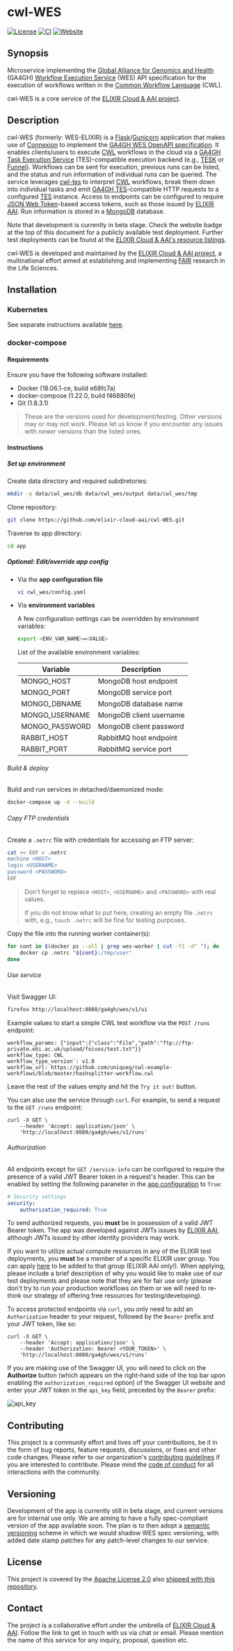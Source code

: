 # cwl-WES

[![License][badge-license]][badge-url-license]
[![CI][badge-ci]][badge-url-ci]
[![Website][badge-health]][badge-url-health]

## Synopsis

Microservice implementing the [Global Alliance for Genomics and
Health][org-ga4gh] (GA4GH) [Workflow Execution Service][res-ga4gh-wes] (WES)
API specification for the execution of workflows written in the [Common
Workflow Language][res-cwl] (CWL).

cwl-WES is a core service of the [ELIXIR Cloud & AAI
project][org-elixir-cloud].

## Description

cwl-WES (formerly: WES-ELIXIR) is a [Flask][res-flask]/[Gunicorn][res-gunicorn]
application that makes use of [Connexion][res-connexion] to implement the
[GA4GH WES OpenAPI specification][res-ga4gh-wes]. It enables clients/users
to execute [CWL][res-cwl] workflows in the cloud via a [GA4GH Task Execution
Service][res-ga4gh-tes] (TES)-compatible execution backend (e.g.,
[TESK][res-tesk] or [Funnel][res-funnel]). Workflows can be sent for execution,
previous runs can be listed, and the status and run information of individual
runs can be queried. The service leverages [cwl-tes][res-cwl-tes] to
interpret [CWL][res-cwl] workflows, break them down into individual tasks and
emit [GA4GH TES][res-ga4gh-tes]-compatible HTTP requests to a configured
[TES][res-ga4gh-tes] instance. Access to endpoints can be configured to require
[JSON Web Token][res-jwt-rfc]-based access tokens, such as those issued by
[ELIXIR AAI][res-elixir-aai]. Run information is stored in a
[MongoDB][res-mongo] database.

Note that development is currently in beta stage. Check the website badge at
the top of this document for a publicly available test deployment. Further
test deployments can be found at the [ELIXIR Cloud & AAI's resource
listings][res-elixir-cloud-resources].

cwl-WES is developed and maintained by the [ELIXIR Cloud & AAI
project][org-elixir-cloud], a multinational effort aimed at establishing and
implementing [FAIR][res-fair] research in the Life Sciences.

## Installation

### Kubernetes

See separate instructions available [here][docs-kubernetes].

### docker-compose

#### Requirements

Ensure you have the following software installed:

* Docker (18.06.1-ce, build e68fc7a)
* docker-compose (1.22.0, build f46880fe)
* Git (1.8.3.1)

> These are the versions used for development/testing. Other versions may or
> may not work. Please let us know if you encounter any issues with _newer_
> versions than the listed ones.

#### Instructions

##### Set up environment

Create data directory and required subdiretories:

```bash
mkdir -p data/cwl_wes/db data/cwl_wes/output data/cwl_wes/tmp
```

Clone repository:

```bash
git clone https://github.com/elixir-cloud-aai/cwl-WES.git
```

Traverse to app directory:

```bash
cd app
```

##### Optional: Edit/override app config

* Via the **app configuration file**

  ```bash
  vi cwl_wes/config.yaml
  ```

* Via **environment variables**

  A few configuration settings can be overridden by environment variables:

  ```bash
  export <ENV_VAR_NAME>=<VALUE>
  ```

  List of the available environment variables:

  | Variable       | Description             |
  |----------------|-------------------------|
  | MONGO_HOST     | MongoDB host endpoint   |
  | MONGO_PORT     | MongoDB service port    |
  | MONGO_DBNAME   | MongoDB database name   |
  | MONGO_USERNAME | MongoDB client username |
  | MONGO_PASSWORD | MongoDB client password |
  | RABBIT_HOST    | RabbitMQ host endpoint  |
  | RABBIT_PORT    | RabbitMQ service port   |

###### Build & deploy

Build and run services in detached/daemonized mode:

```bash
docker-compose up -d --build
```

###### Copy FTP credentials

Create a `.netrc` file with credentials for accessing an FTP server:

```bash
cat << EOF > .netrc
machine <HOST>
login <USERNAME>
password <PASSWORD>
EOF
```

> Don't forget to replace `<HOST>`, `<USERNAME>` and `<PASSWORD>` with real
> values.
>
> If you do not know what to put here, creating an empty file `.netrc` with,
> e.g., `touch .netrc` will be fine for testing purposes.

Copy the file into the running worker container(s):

```bash
for cont in $(docker ps --all | grep wes-worker | cut -f1 -d" "); do
    docker cp .netrc "${cont}:/tmp/user"
done
```

###### Use service

Visit Swagger UI:

```bash
firefox http://localhost:8080/ga4gh/wes/v1/ui
```

Example values to start a simple CWL test workflow via the `POST /runs`
endpoint:

```console
workflow_params: {"input":{"class":"File","path":"ftp://ftp-private.ebi.ac.uk/upload/foivos/test.txt"}}`
workflow_type: CWL
workflow_type_version`: v1.0
workflow_url: https://github.com/uniqueg/cwl-example-workflows/blob/master/hashsplitter-workflow.cwl
```

Leave the rest of the values empty and hit the `Try it out!` button.

You can also use the service through `curl`. For example, to send a request to
the `GET /runs` endpoint:

```console
curl -X GET \
    --header 'Accept: application/json' \
    'http://localhost:8080/ga4gh/wes/v1/runs' 
```

###### Authorization

All endpoints except for `GET /service-info` can be configured to require the
presence of a valid JWT Bearer token in a request's header. This can be enabled
by setting the following paraneter in the [app configuration][config-app] to
`True`:

```yaml
# Security settings
security:
    authorization_required: True
```

To send authorized requests, you **must** be in possession of a valid JWT
Bearer token. The app was developed against JWTs issues by
[ELIXIR AAI][elixir-aai], although JWTs issued by other identity providers may
work.

If you want to utilize actual compute resources in any of the ELIXIR test
deployments, you **must** be a member of a specific ELIXIR user group. You can
apply [here][elixir-user-group-apply] to be added to that group (ELIXIR AAI
only!). When applying, please include a brief description of why you would like
to make use of our test deployments and please note that they are for fair use
only (please don't try to run your production workflows on them or we will need
to re-think our strategy of offering free resources for testing/developing).

To access protected endpoints via `curl`, you only need to add an `Authorization`
header to your request, followed by the `Bearer` prefix and your JWT token, like
so:

```console
curl -X GET \
    --header 'Accept: application/json' \
    --header 'Authorization: Bearer <YOUR_TOKEN>' \
    'http://localhost:8080/ga4gh/wes/v1/runs' 
```

If you are making use of the Swagger UI, you will need to click on the
**Authorize** button (which appears on the right-hand side of the top bar upon
enabling the `authorization_required` option) of the Swagger UI website and
enter your JWT token in the `api_key` field, preceded by the `Bearer` prefix:

![api_key](images/auth.png)

## Contributing

This project is a community effort and lives off your contributions, be it in
the form of bug reports, feature requests, discussions, or fixes and other code
changes. Please refer to our organization's [contributing
guidelines][res-elixir-cloud-contributing] if you are interested to contribute.
Please mind the [code of conduct][res-elixir-cloud-coc] for all interactions
with the community.

## Versioning

Development of the app is currently still in beta stage, and current
versions are for internal use only. We are aiming to have a fully
spec-compliant version of the app available soon. The plan is to then adopt a
[semantic versioning][res-semver] scheme in which we would shadow WES spec
versioning, with added date stamp patches for any patch-level changes to our
service.

## License

This project is covered by the [Apache License 2.0][license-apache] also
[shipped with this repository][license].

## Contact

The project is a collaborative effort under the umbrella of [ELIXIR Cloud &
AAI][org-elixir-cloud]. Follow the link to get in touch with us via chat or
email. Please mention the name of this service for any inquiry, proposal,
question etc.

[badge-ci]: <https://travis-ci.com/elixir-cloud-aai/cwl-WES.svg?branch=dev>
[badge-health]: <https://img.shields.io/website?url=https%3A%2F%2Fcsc-wes.rahtiapp.fi%2Fga4gh%2Fwes%2Fv1%2Fui%2F>
[badge-license]: <https://img.shields.io/badge/license-Apache%202.0-orange.svg?style=flat&color=important>
[badge-url-ci]: <https://travis-ci.com/elixir-cloud-aai/cwl-WES>
[badge-url-health]: <https://csc-wes.rahtiapp.fi/ga4gh/wes/v1/ui/>
[badge-url-license]: <http://www.apache.org/licenses/LICENSE-2.0>
[config-app]: cwl_wes/config.yaml
[docs-kubernetes]: deployment/README.md
[elixir-aai]: https://perun.elixir-czech.cz/
[elixir-user-group-apply]: https://perun.elixir-czech.cz/fed/registrar/?vo=elixir&group=ECP_CLN:OSS
[license]: LICENSE
[license-apache]: <https://www.apache.org/licenses/LICENSE-2.0>
[org-elixir-cloud]: <https://github.com/elixir-cloud-aai/elixir-cloud-aai>
[org-ga4gh]: <https://www.ga4gh.org/>
[res-connexion]: <https://github.com/zalando/connexion>
[res-cwl]: <https://www.commonwl.org/>
[res-cwl-tes]: <https://github.com/ohsu-comp-bio/cwl-tes>
[res-elixir-aai]: <https://www.elixir-europe.org/services/compute/aai>
[res-elixir-cloud-coc]: <https://github.com/elixir-cloud-aai/elixir-cloud-aai/blob/dev/CODE_OF_CONDUCT.md>
[res-elixir-cloud-contributing]: <https://github.com/elixir-cloud-aai/elixir-cloud-aai/blob/dev/CONTRIBUTING.md>
[res-elixir-cloud-resources]: <https://github.com/elixir-cloud-aai/elixir-cloud-aai/blob/dev/resources/resources.md>
[res-fair]: <https://www.go-fair.org/fair-principles/>
[res-flask]: <http://flask.pocoo.org/>
[res-funnel]: <https://ohsu-comp-bio.github.io/funnel/>
[res-ga4gh-tes]: <https://github.com/ga4gh/task-execution-schemas>
[res-ga4gh-wes]: <https://github.com/ga4gh/workflow-execution-service-schemas>
[res-gunicorn]: <https://gunicorn.org/>
[res-jwt-rfc]: <https://tools.ietf.org/html/rfc7519>
[res-mongo]: <https://www.mongodb.com/>
[res-semver]: <https://semver.org/>
[res-tesk]: <https://github.com/EMBL-EBI-TSI/TESK>
